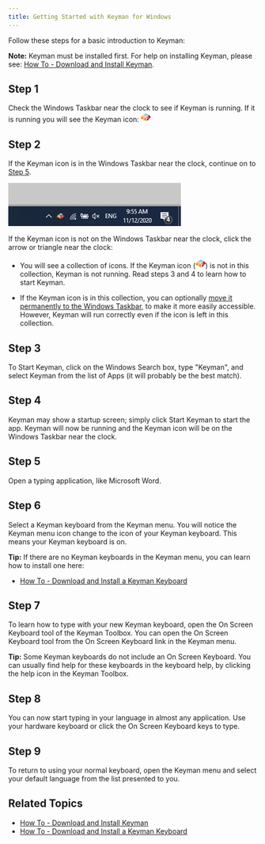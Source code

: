 ```yaml
---
title: Getting Started with Keyman for Windows
---
```


Follow these steps for a basic introduction to Keyman:

**Note:** Keyman must be installed first. For help on installing
Keyman, please see: [How To - Download and Install Keyman](download-and-install-keyman).

## Step 1

Check the Windows Taskbar near the clock to see if Keyman is running. If
it is running you will see the Keyman icon:
![](../desktop_images/icon-keyman.png)

## Step 2

If the Keyman icon is in the Windows Taskbar near the clock, continue on
to [Step 5](#toc-step-5).

![](../desktop_images/start_tray.png)

If the Keyman icon is not on the Windows Taskbar near the clock, click
the arrow or triangle near the clock:

-   You will see a collection of icons. If the Keyman icon
    (![](../desktop_images/icon-keyman.png)) is not in this collection,
    Keyman is not running. Read steps 3 and 4 to learn how to start
    Keyman.

-   If the Keyman icon is in this collection, you can optionally
    [move it permanently to the Windows Taskbar](../basic/make-taskbar-icon-visible),
    to make it more easily accessible. However, Keyman will run
    correctly even if the icon is left in this collection.

## Step 3

To Start Keyman, click on the Windows Search box, type "Keyman",
and select Keyman from the list of Apps (it will probably be the
best match).

## Step 4

Keyman may show a startup screen; simply click Start Keyman to
start the app. Keyman will now be running and the Keyman icon will be on the Windows
Taskbar near the clock.

## Step 5

Open a typing application, like Microsoft Word.

## Step 6

Select a Keyman keyboard from the Keyman menu. You will notice the
Keyman menu icon change to the icon of your Keyman keyboard. This means
your Keyman keyboard is on.

**Tip:** If there are no Keyman keyboards in the Keyman menu, you can learn how to install one here:

-   [How To - Download and Install a Keyman Keyboard](download-and-install-keyboard)

## Step 7

To learn how to type with your new Keyman keyboard, open the On Screen
Keyboard tool of the Keyman Toolbox. You can open the On Screen Keyboard
tool from the On Screen Keyboard link in the Keyman menu.

**Tip:** Some Keyman keyboards do not include an On Screen Keyboard. You can
usually find help for these keyboards in the keyboard help, by clicking the
help icon in the Keyman Toolbox.

## Step 8

You can now start typing in your language in almost any application. Use
your hardware keyboard or click the On Screen Keyboard keys to type.

## Step 9

To return to using your normal keyboard, open the Keyman menu and select your default language from the list presented to you.

## Related Topics

-   [How To - Download and Install Keyman](download-and-install-keyman)
-   [How To - Download and Install a Keyman Keyboard](download-and-install-keyboard)
